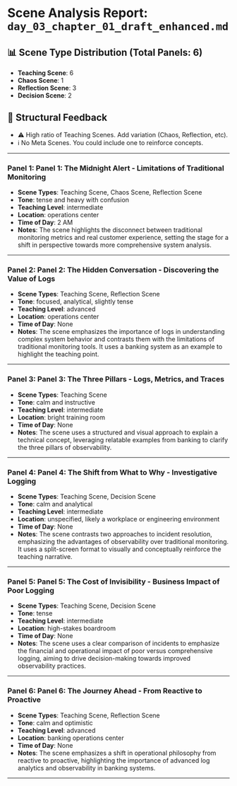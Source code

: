 # Scene Analysis Report: `day_03_chapter_01_draft_enhanced.md`

## 📊 Scene Type Distribution (Total Panels: 6)
- **Teaching Scene**: 6
- **Chaos Scene**: 1
- **Reflection Scene**: 3
- **Decision Scene**: 2

## 🧠 Structural Feedback
- ⚠️ High ratio of Teaching Scenes. Add variation (Chaos, Reflection, etc).
- ℹ️ No Meta Scenes. You could include one to reinforce concepts.

---

### Panel 1: Panel 1: The Midnight Alert - Limitations of Traditional Monitoring
- **Scene Types**: Teaching Scene, Chaos Scene, Reflection Scene
- **Tone**: tense and heavy with confusion
- **Teaching Level**: intermediate
- **Location**: operations center
- **Time of Day**: 2 AM
- **Notes**: The scene highlights the disconnect between traditional monitoring metrics and real customer experience, setting the stage for a shift in perspective towards more comprehensive system analysis.

---

### Panel 2: Panel 2: The Hidden Conversation - Discovering the Value of Logs
- **Scene Types**: Teaching Scene, Reflection Scene
- **Tone**: focused, analytical, slightly tense
- **Teaching Level**: advanced
- **Location**: operations center
- **Time of Day**: None
- **Notes**: The scene emphasizes the importance of logs in understanding complex system behavior and contrasts them with the limitations of traditional monitoring tools. It uses a banking system as an example to highlight the teaching point.

---

### Panel 3: Panel 3: The Three Pillars - Logs, Metrics, and Traces
- **Scene Types**: Teaching Scene
- **Tone**: calm and instructive
- **Teaching Level**: intermediate
- **Location**: bright training room
- **Time of Day**: None
- **Notes**: The scene uses a structured and visual approach to explain a technical concept, leveraging relatable examples from banking to clarify the three pillars of observability.

---

### Panel 4: Panel 4: The Shift from What to Why - Investigative Logging
- **Scene Types**: Teaching Scene, Decision Scene
- **Tone**: calm and analytical
- **Teaching Level**: intermediate
- **Location**: unspecified, likely a workplace or engineering environment
- **Time of Day**: None
- **Notes**: The scene contrasts two approaches to incident resolution, emphasizing the advantages of observability over traditional monitoring. It uses a split-screen format to visually and conceptually reinforce the teaching narrative.

---

### Panel 5: Panel 5: The Cost of Invisibility - Business Impact of Poor Logging
- **Scene Types**: Teaching Scene, Decision Scene
- **Tone**: tense
- **Teaching Level**: intermediate
- **Location**: high-stakes boardroom
- **Time of Day**: None
- **Notes**: The scene uses a clear comparison of incidents to emphasize the financial and operational impact of poor versus comprehensive logging, aiming to drive decision-making towards improved observability practices.

---

### Panel 6: Panel 6: The Journey Ahead - From Reactive to Proactive
- **Scene Types**: Teaching Scene, Reflection Scene
- **Tone**: calm and optimistic
- **Teaching Level**: advanced
- **Location**: banking operations center
- **Time of Day**: None
- **Notes**: The scene emphasizes a shift in operational philosophy from reactive to proactive, highlighting the importance of advanced log analytics and observability in banking systems.

---
